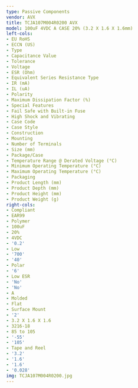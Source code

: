 ```yaml
---
type: Passive Components
vendor: AVX
title: TCJA107M004R0200 AVX
model: 100uF 4VDC A CASE 20% (3.2 X 1.6 X 1.6mm)
left-cols:
- EU RoHS
- ECCN (US)
- Type
- Capacitance Value
- Tolerance
- Voltage
- ESR (Ohm)
- Equivalent Series Resistance Type
- IR (mA)
- IL (uA)
- Polarity
- Maximum Dissipation Factor (%)
- Special Features
- Fail Safe with Built-in Fuse
- High Shock and Vibrating
- Case Code
- Case Style
- Construction
- Mounting
- Number of Terminals
- Size (mm)
- Package/Case
- Temperature Range @ Derated Voltage (°C)
- Minimum Operating Temperature (°C)
- Maximum Operating Temperature (°C)
- Packaging
- Product Length (mm)
- Product Depth (mm)
- Product Height (mm)
- Product Weight (g)
right-cols:
- Compliant
- EAR99
- Polymer
- 100uF
- 20%
- 4VDC
- '0.2'
- Low
- '700'
- '40'
- Polar
- '6'
- Low ESR
- 'No'
- 'No'
- A
- Molded
- Flat
- Surface Mount
- '2'
- 3.2 X 1.6 X 1.6
- 3216-18
- 85 to 105
- '-55'
- '105'
- Tape and Reel
- '3.2'
- '1.6'
- '1.6'
- '0.028'
img: TCJA107M004R0200.jpg
---
```

